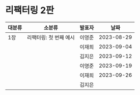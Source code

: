 # 리팩터링 2판

| 대분류 | 소분류                 | 발표자 | 날짜       |
| ------ | ---------------------- | ------ | ---------- |
| 1장    | 리팩터링: 첫 번째 예시 | 이영준 | 2023-08-29 |
|        |                        | 이재희 | 2023-09-04 |
|        |                        | 김지은 | 2023-09-12 |
|        |                        | 이영준 | 2023-09-19 |
|        |                        | 이재희 | 2023-09-26 |
|        |                        | 김지은 |            |
